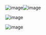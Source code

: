 ![image](https://github.com/RomanGleizer/Online-store-for-pizzeria/assets/125725530/a1be7e4d-2abc-4cdf-a777-2c072bd9a705)![image](https://github.com/RomanGleizer/Online-store-for-pizzeria/assets/125725530/8eda596d-b281-49e4-b194-0106e4af41c7)

![image](https://github.com/RomanGleizer/Online-store-for-pizzeria/assets/125725530/1b3826b8-2d23-4920-a21d-f1a4977fd0dc)

![image](https://github.com/RomanGleizer/Online-store-for-pizzeria/assets/125725530/ae19d264-a5bd-4d17-8bc8-7189b77018d7)
